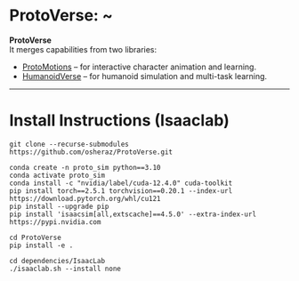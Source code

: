 # ProtoVerse: ~

**ProtoVerse**   
It merges capabilities from two libraries:
- [ProtoMotions](https://github.com/NVlabs/ProtoMotions) – for interactive character animation and learning.
- [HumanoidVerse](https://github.com/LeCAR-Lab/HumanoidVerse) – for humanoid simulation and multi-task learning.

---


# Install Instructions (Isaaclab)
```
git clone --recurse-submodules https://github.com/osheraz/ProtoVerse.git

conda create -n proto_sim python==3.10
conda activate proto_sim
conda install -c "nvidia/label/cuda-12.4.0" cuda-toolkit
pip install torch==2.5.1 torchvision==0.20.1 --index-url https://download.pytorch.org/whl/cu121
pip install --upgrade pip
pip install 'isaacsim[all,extscache]==4.5.0' --extra-index-url https://pypi.nvidia.com

cd ProtoVerse
pip install -e .

cd dependencies/IsaacLab
./isaaclab.sh --install none

```